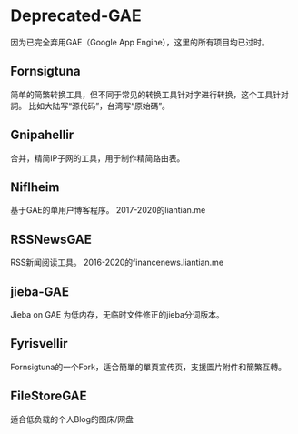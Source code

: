 # Deprecated-GAE
因为已完全弃用GAE（Google App Engine），这里的所有项目均已过时。



## Fornsigtuna
简单的简繁转换工具，但不同于常见的转换工具针对字进行转换，这个工具针对詞。 比如大陆写“源代码”，台湾写“原始碼”。


## Gnipahellir
合并，精简IP子网的工具，用于制作精简路由表。

## Niflheim
基于GAE的单用户博客程序。
2017-2020的liantian.me

## RSSNewsGAE
RSS新闻阅读工具。
2016-2020的financenews.liantian.me


## jieba-GAE
Jieba on GAE
为低内存，无临时文件修正的jieba分词版本。

## Fyrisvellir
Fornsigtuna的一个Fork，适合簡單的單頁宣传页，支援圖片附件和簡繁互轉。

## FileStoreGAE
适合低负载的个人Blog的图床/网盘




